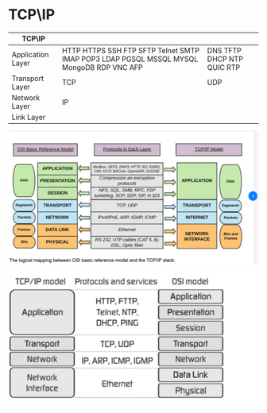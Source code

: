 # TCP\IP

| TCP\IP            |                                                                                          |                            |
| ----------------- | ---------------------------------------------------------------------------------------- | -------------------------- |
| Application Layer | HTTP HTTPS SSH FTP SFTP Telnet SMTP IMAP POP3 LDAP PGSQL MSSQL MYSQL MongoDB RDP VNC AFP | DNS TFTP DHCP NTP QUIC RTP |
| Transport Layer   | TCP                                                                                      | UDP                        |
| Network Layer     | IP                                                                                       |
| Link Layer        |                                                                                          |

![alt text](image.png)
![alt text](image-1.png)
